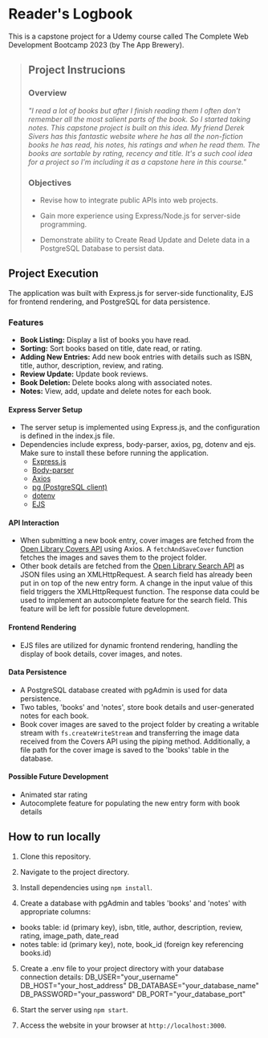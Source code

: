 # Reader's Logbook
This is a capstone project for a Udemy course called The Complete Web Development Bootcamp 2023 (by The App Brewery).

> ## Project Instrucions
>
> ### Overview
> *"I read a lot of books but after I finish reading them I often don't remember all the most salient parts of the book. So I started taking notes. This capstone project is built on this idea. My friend Derek Sivers has this fantastic website where he has all the non-fiction books he has read, his notes, his ratings and when he read them. The books are sortable by rating, recency and title. It's a such cool idea for a project so I'm including it as a capstone here in this course."*
>
> ### Objectives
> * Revise how to integrate public APIs into web projects.
>
> * Gain more experience using Express/Node.js for server-side programming.
>
> * Demonstrate ability to Create Read Update and Delete data in a PostgreSQL Database to persist data.

## Project Execution

The application was built with Express.js for server-side functionality, EJS for frontend rendering, and PostgreSQL for data persistence.

### Features

* **Book Listing:** Display a list of books you have read.
* **Sorting:** Sort books based on title, date read, or rating.
* **Adding New Entries:** Add new book entries with details such as ISBN, title, author, description, review, and rating.
* **Review Update:** Update book reviews.
* **Book Deletion:** Delete books along with associated notes.
* **Notes:** View, add, update and delete notes for each book.

#### Express Server Setup
* The server setup is implemented using Express.js, and the configuration is defined in the index.js file.
* Dependencies include express, body-parser, axios, pg, dotenv and ejs. Make sure to install these before running the application.
  * [Express.js](https://expressjs.com/)
  * [Body-parser](https://www.npmjs.com/package/body-parser)
  * [Axios](https://axios-http.com/)
  * [pg (PostgreSQL client)](https://node-postgres.com/)
  * [dotenv](https://www.npmjs.com/package/dotenv)
  * [EJS](https://www.npmjs.com/package/ejs)

#### API Interaction
* When submitting a new book entry, cover images are fetched from the [Open Library Covers API](https://openlibrary.org/dev/docs/api/covers) using Axios. A `fetchAndSaveCover` function fetches the images and saves them to the project folder.
* Other book details are fetched from the [Open Library Search API](https://openlibrary.org/dev/docs/api/search) as JSON files using an XMLHttpRequest. A search field has already been put in on top of the new entry form. A change in the input value of this field triggers the XMLHttpRequest function. The response data could be used to implement an autocomplete feature for the search field. This feature will be left for possible future development.

#### Frontend Rendering
* EJS files are utilized for dynamic frontend rendering, handling the display of book details, cover images, and notes.

#### Data Persistence
* A PostgreSQL database created with pgAdmin is used for data persistence.
* Two tables, 'books' and 'notes', store book details and user-generated notes for each book.
* Book cover images are saved to the project folder by creating a writable stream with `fs.createWriteStream` and transferring the image data received from the Covers API using the piping method. Additionally, a file path for the cover image is saved to the 'books' table in the database.

#### Possible Future Development
* Animated star rating
* Autocomplete feature for populating the new entry form with book details

## How to run locally
1. Clone this repository.
2. Navigate to the project directory.
3. Install dependencies using `npm install`.

4. Create a database with pgAdmin and tables 'books' and 'notes' with appropriate columns:
  * books table: id (primary key), isbn, title, author, description, review, rating, image_path, date_read
  * notes table: id (primary key), note, book_id (foreign key referencing books.id)

5. Create a .env file to your project directory with your database connection details:
  DB_USER="your_username"
  DB_HOST="your_host_address"
  DB_DATABASE="your_database_name"
  DB_PASSWORD="your_password"
  DB_PORT="your_database_port"

6. Start the server using `npm start`.
7. Access the website in your browser at `http://localhost:3000`.
